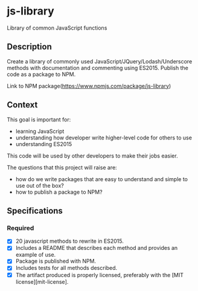 # js-library
Library of common JavaScript functions
## Description

Create a library of commonly used JavaScript/JQuery/Lodash/Underscore methods with documentation and commenting using ES2015. Publish the code as a package to NPM.

Link to NPM package(https://www.npmjs.com/package/js-library)

## Context

This goal is important for:
- learning JavaScript 
- understanding how developer write higher-level code for others to use
- understanding ES2015

This code will be used by other developers to make their jobs easier.

The questions that this project will raise are:
- how do we write packages that are easy to understand and simple to use out of the box?
- how to publish a package to NPM?

## Specifications

### Required

- [X] 20 javascript methods to rewrite in ES2015.
- [X] Includes a README that describes each method and provides an example of use. 
- [X] Package is published with NPM.
- [X] Includes tests for all methods described.
- [X] The artifact produced is properly licensed, preferably with the [MIT license][mit-license].
